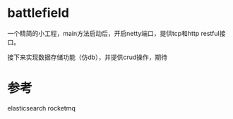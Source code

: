 # battlefield

一个精简的小工程，main方法启动后，开启netty端口，提供tcp和http restful接口。

接下来实现数据存储功能（仿db），并提供crud操作，期待

# 参考
elasticsearch
rocketmq